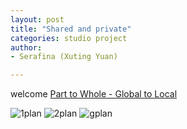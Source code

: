 ```yaml
---
layout: post
title: "Shared and private"
categories: studio project
author:
- Serafina (Xuting Yuan)

---
```


welcome
[Part to Whole - Global to Local](http://keanmgc.github.io/2021fall3yr-studio/)

![1plan](https://user-images.githubusercontent.com/90553458/133020487-e86e79b5-61e2-4379-b4f2-763a5f497e29.jpg)
![2plan](https://user-images.githubusercontent.com/90553458/133020494-a2169004-552e-4c80-be7f-32d7a988fdcb.jpg)
![gplan](https://user-images.githubusercontent.com/90553458/133020498-d045ebdf-32f4-4f5e-9abf-4873286d3c31.jpg)
